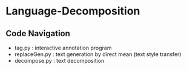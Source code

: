 Language-Decomposition
=========
Code Navigation
-----------
* tag.py : interactive annotation program
* replaceGen.py : text generation by direct mean  (text style transfer)
* decompose.py : text decomposition
